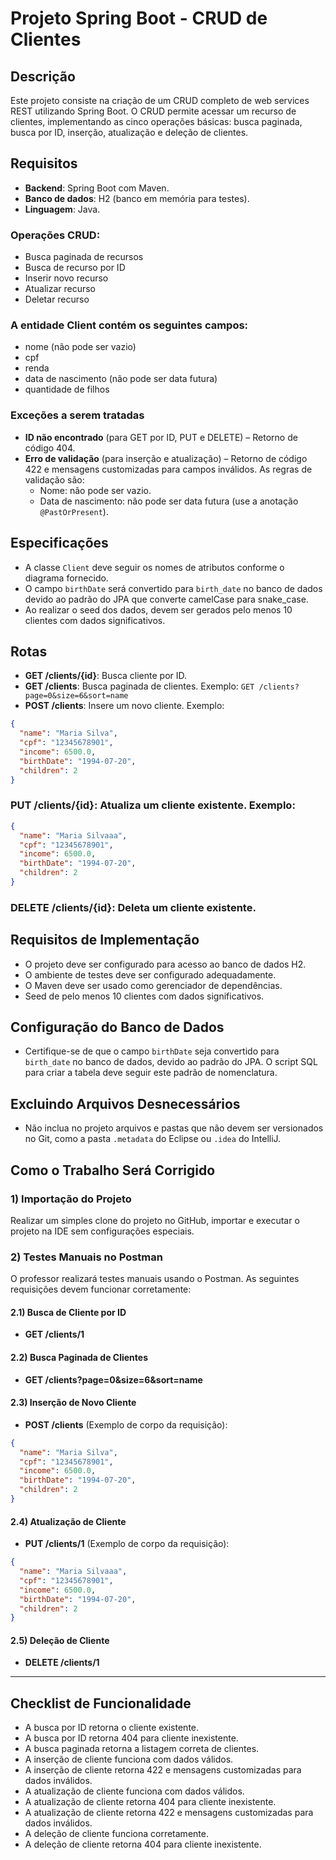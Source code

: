# Projeto Spring Boot - CRUD de Clientes

## Descrição
Este projeto consiste na criação de um CRUD completo de web services REST utilizando Spring Boot. O CRUD permite acessar um recurso de clientes, implementando as cinco operações básicas: busca paginada, busca por ID, inserção, atualização e deleção de clientes.

## Requisitos
- **Backend**: Spring Boot com Maven.
- **Banco de dados**: H2 (banco em memória para testes).
- **Linguagem**: Java.

### Operações CRUD:
- Busca paginada de recursos
- Busca de recurso por ID
- Inserir novo recurso
- Atualizar recurso
- Deletar recurso

### A entidade Client contém os seguintes campos:
- nome (não pode ser vazio)
- cpf
- renda
- data de nascimento (não pode ser data futura)
- quantidade de filhos

### Exceções a serem tratadas
- **ID não encontrado** (para GET por ID, PUT e DELETE) – Retorno de código 404.
- **Erro de validação** (para inserção e atualização) – Retorno de código 422 e mensagens customizadas para campos inválidos. As regras de validação são:
  - Nome: não pode ser vazio.
  - Data de nascimento: não pode ser data futura (use a anotação `@PastOrPresent`).

## Especificações
- A classe `Client` deve seguir os nomes de atributos conforme o diagrama fornecido.
- O campo `birthDate` será convertido para `birth_date` no banco de dados devido ao padrão do JPA que converte camelCase para snake_case.
- Ao realizar o seed dos dados, devem ser gerados pelo menos 10 clientes com dados significativos.

## Rotas
- **GET /clients/{id}**: Busca cliente por ID.
- **GET /clients**: Busca paginada de clientes. Exemplo: `GET /clients?page=0&size=6&sort=name`
- **POST /clients**: Insere um novo cliente. Exemplo:
```json
{
  "name": "Maria Silva",
  "cpf": "12345678901",
  "income": 6500.0,
  "birthDate": "1994-07-20",
  "children": 2
}
```
### PUT /clients/{id}: Atualiza um cliente existente. Exemplo:
```json
{
  "name": "Maria Silvaaa",
  "cpf": "12345678901",
  "income": 6500.0,
  "birthDate": "1994-07-20",
  "children": 2
}
```
### DELETE /clients/{id}: Deleta um cliente existente.

## Requisitos de Implementação
- O projeto deve ser configurado para acesso ao banco de dados H2.
- O ambiente de testes deve ser configurado adequadamente.
- O Maven deve ser usado como gerenciador de dependências.
- Seed de pelo menos 10 clientes com dados significativos.

## Configuração do Banco de Dados
- Certifique-se de que o campo `birthDate` seja convertido para `birth_date` no banco de dados, devido ao padrão do JPA. O script SQL para criar a tabela deve seguir este padrão de nomenclatura.

## Excluindo Arquivos Desnecessários
- Não inclua no projeto arquivos e pastas que não devem ser versionados no Git, como a pasta `.metadata` do Eclipse ou `.idea` do IntelliJ.

## Como o Trabalho Será Corrigido

### 1) Importação do Projeto
Realizar um simples clone do projeto no GitHub, importar e executar o projeto na IDE sem configurações especiais.

### 2) Testes Manuais no Postman
O professor realizará testes manuais usando o Postman. As seguintes requisições devem funcionar corretamente:

#### 2.1) Busca de Cliente por ID
- **GET /clients/1**

#### 2.2) Busca Paginada de Clientes
- **GET /clients?page=0&size=6&sort=name**

#### 2.3) Inserção de Novo Cliente
- **POST /clients** (Exemplo de corpo da requisição):
```json
{
  "name": "Maria Silva",
  "cpf": "12345678901",
  "income": 6500.0,
  "birthDate": "1994-07-20",
  "children": 2
}
```
#### 2.4) Atualização de Cliente
- **PUT /clients/1** (Exemplo de corpo da requisição):
```json
{
  "name": "Maria Silvaaa",
  "cpf": "12345678901",
  "income": 6500.0,
  "birthDate": "1994-07-20",
  "children": 2
}
```
#### 2.5) Deleção de Cliente
- **DELETE /clients/1**

---

## Checklist de Funcionalidade
- A busca por ID retorna o cliente existente.
- A busca por ID retorna 404 para cliente inexistente.
- A busca paginada retorna a listagem correta de clientes.
- A inserção de cliente funciona com dados válidos.
- A inserção de cliente retorna 422 e mensagens customizadas para dados inválidos.
- A atualização de cliente funciona com dados válidos.
- A atualização de cliente retorna 404 para cliente inexistente.
- A atualização de cliente retorna 422 e mensagens customizadas para dados inválidos.
- A deleção de cliente funciona corretamente.
- A deleção de cliente retorna 404 para cliente inexistente.
